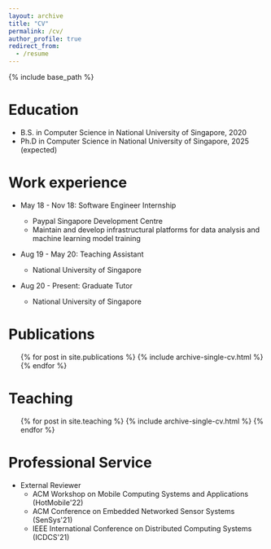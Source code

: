 ```yaml
---
layout: archive
title: "CV"
permalink: /cv/
author_profile: true
redirect_from:
  - /resume
---
```


{% include base_path %}

Education
======
* B.S. in Computer Science in National University of Singapore, 2020
* Ph.D in Computer Science in National University of Singapore, 2025 (expected)

Work experience
======
* May 18 - Nov 18: Software Engineer Internship
  * Paypal Singapore Development Centre
  * Maintain and develop infrastructural platforms for data analysis and machine learning model training

* Aug 19 - May 20: Teaching Assistant
  * National University of Singapore

* Aug 20 - Present: Graduate Tutor
  * National University of Singapore

Publications
======
  <ul>{% for post in site.publications %}
    {% include archive-single-cv.html %}
  {% endfor %}</ul>

Teaching
======
  <ul>{% for post in site.teaching %}
    {% include archive-single-cv.html %}
  {% endfor %}</ul>

Professional Service
======
* External Reviewer
  * ACM Workshop on Mobile Computing Systems and Applications (HotMobile'22)
  * ACM Conference on Embedded Networked Sensor Systems (SenSys'21)
  * IEEE International Conference on Distributed Computing Systems (ICDCS'21)